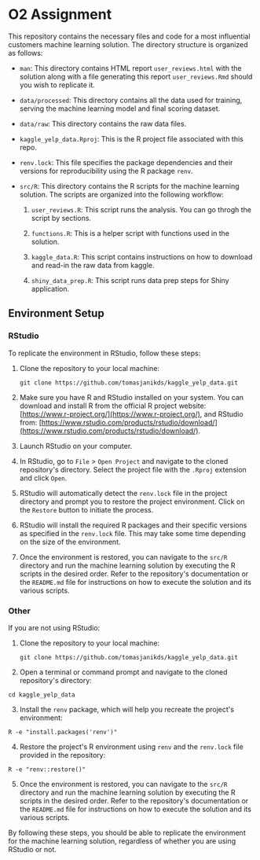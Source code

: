 # O2 Assignment

This repository contains the necessary files and code for a most influential customers machine learning solution. The directory structure is organized as follows:

- `man`: This directory contains HTML report `user_reviews.html` with the solution along with a file generating this report `user_reviews.Rmd` should you wish to replicate it.

- `data/processed`: This directory contains all the data used for training, serving the machine learning model and final scoring dataset.

- `data/raw`: This directory contains the raw data files.

- `kaggle_yelp_data.Rproj`: This is the R project file associated with this repo.

- `renv.lock`: This file specifies the package dependencies and their versions for reproducibility using the R package `renv`.

- `src/R`: This directory contains the R scripts for the machine learning solution. The scripts are organized into the following workflow:

  1. `user_reviews.R`: This script runs the analysis. You can go throgh the script by sections.

  2. `functions.R`: This is a helper script with functions used in the solution.

  3. `kaggle_data.R`: This script contains instructions on how to download and read-in the raw data from kaggle.
 
  4. `shiny_data_prep.R`: This script runs data prep steps for Shiny application.

## Environment Setup

### RStudio

To replicate the environment in RStudio, follow these steps:

1. Clone the repository to your local machine:
   ```shell
   git clone https://github.com/tomasjanikds/kaggle_yelp_data.git
   ```

2. Make sure you have R and RStudio installed on your system. You can download and install R from the official R project website: [https://www.r-project.org/](https://www.r-project.org/), and RStudio from: [https://www.rstudio.com/products/rstudio/download/](https://www.rstudio.com/products/rstudio/download/).

3. Launch RStudio on your computer.

4. In RStudio, go to `File` > `Open Project` and navigate to the cloned repository's directory. Select the project file with the `.Rproj` extension and click `Open`.

5. RStudio will automatically detect the `renv.lock` file in the project directory and prompt you to restore the project environment. Click on the `Restore` button to initiate the process.

6. RStudio will install the required R packages and their specific versions as specified in the `renv.lock` file. This may take some time depending on the size of the environment.

7. Once the environment is restored, you can navigate to the `src/R` directory and run the machine learning solution by executing the R scripts in the desired order. Refer to the repository's documentation or the `README.md` file for instructions on how to execute the solution and its various scripts.

### Other

If you are not using RStudio:

1. Clone the repository to your local machine:
   ```shell
   git clone https://github.com/tomasjanikds/kaggle_yelp_data.git
   ```
   
2. Open a terminal or command prompt and navigate to the cloned repository's directory:
  ```shell
  cd kaggle_yelp_data
  ```

3. Install the `renv` package, which will help you recreate the project's environment:
  ```shell
  R -e "install.packages('renv')"
  ```

4. Restore the project's R environment using `renv` and the `renv.lock` file provided in the repository:
  ```shell
  R -e "renv::restore()"
  ```

5. Once the environment is restored, you can navigate to the `src/R` directory and run the machine learning solution by executing the R scripts in the desired order. Refer to the repository's documentation or the `README.md` file for instructions on how to execute the solution and its various scripts.

By following these steps, you should be able to replicate the environment for the machine learning solution, regardless of whether you are using RStudio or not.

